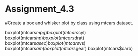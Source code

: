 # Assignment_4.3
#Create a box and whisker plot by class using mtcars dataset.

boxplot(mtcars$mpg) boxplot(mtcars$cyl) boxplot(mtcars$hp) boxplot(mtcars$drat) boxplot(mtcars$qsec) boxplot(mtcars$vs) boxplot(mtcars$am) boxplot(mtcars$gear) boxplot(mtcars$carb)
